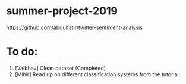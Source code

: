# summer-project-2019

https://github.com/abdulfatir/twitter-sentiment-analysis

# To do:

1. [Vaibhav] Clean dataset (Completed)
2. [Mihir] Read up on different classification systems from the tutorial.










